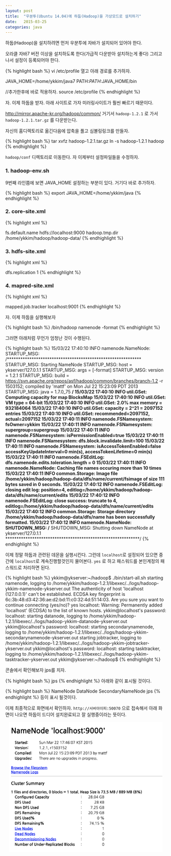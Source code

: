 ```yaml
---
layout: post
title:  "우분투(Ubuntu 14.04)에 하둡(Hadoop)을 가상모드로 설치하기"
date:   2015-03-25
categories: java
---
```


하둡(Hadoop)을 설치하려면 먼저 우분투에 자바가 설치되어 있어야 한다.

오라클 자바7 버전 이상을 설치하도록 한다(가급적 다운받아 설치하는게 좋다)
그리고 나서 설정이 등록되어야 한다.

{% highlight bash %}
vi /etc/profile 열고 아래 경로를 추가하자.

JAVA_HOME=/home/ykkim/java7
PATH:$PATH:$JAVA_HOME/bin

//추가한후에 바로 적용하자.
source /etc/profile
{% endhighlight %}

자. 이제 하둡을 받자. 아래 사이트로 가자 미러링사이트가 훨씬 빠르기 때문이다.

<http://mirror.apache-kr.org/hadoop/common/>
거기서 `hadoop-1.2.1` 로 가서 `hadoop-1.2.1.tar.gz` 를 다운받는다.

자신의 홈디렉토리로 옮긴다음에 압축을 풀고 심볼링링크를 만들자.

{% highlight bash %}
tar xvfz hadoop-1.2.1.tar.gz
ln -s hadoop-1.2.1 hadoop
{% endhighlight %}

`hadoop/conf` 디렉토리로 이동한다. 자 이제부터 설정파일들을 수정하자.

### 1. hadoop-env.sh

9번째 라인쯤에 보면 JAVA_HOME 설정하는 부분이 있다. 거기다 바로 추가하자.

{% highlight bash %}
export JAVA_HOME=/home/ykkim/java
{% endhighlight %}

### 2. core-site.xml

{% highlight xml %}
<?xml version="1.0"?>
<?xml-stylesheet type="text/xsl" href="configuration.xsl"?>

<!-- Put site-specific property overrides in this file. -->

<configuration>
 <property>
   <name>fs.default.name</name>
   <value>hdfs://localhost:9000</value>
 </property>
 <property>
   <name>hadoop.tmp.dir</name>
   <value>/home/ykkim/hadoop/hadoop-data/</value>
 </property>
</configuration>
{% endhighlight %}

### 3. hdfs-site.xml

{% highlight xml %}
<?xml version="1.0"?>
<?xml-stylesheet type="text/xsl" href="configuration.xsl"?>
<!-- Put site-specific property overrides in this file. -->
<configuration>
  <property>
    <name>dfs.replication</name>
    <value>1</value>
  </property>
</configuration>
{% endhighlight %}

### 4. mapred-site.xml

{% highlight xml %}
<?xml version="1.0"?>
<?xml-stylesheet type="text/xsl" href="configuration.xsl"?>
<!-- Put site-specific property overrides in this file. -->
<configuration>
  <property>
    <name>mapped.job.tracker</name>
    <value>localhost:9001</value>
  </property>
</configuration>
{% endhighlight %}

자. 이제 하둡을 실행해보자

{% highlight bash %}
/bin/hadoop namenode -format
{% endhighlight %}

그러면 아래처럼 무언가 엄청난 것이 수행된다.

{% highlight bash %}
15/03/22 17:40:10 INFO namenode.NameNode: STARTUP_MSG:
/************************************************************
STARTUP_MSG: Starting NameNode
STARTUP_MSG:   host = ykserver/127.0.1.1
STARTUP_MSG:   args = [-format]
STARTUP_MSG:   version = 1.2.1
STARTUP_MSG:   build = https://svn.apache.org/repos/asf/hadoop/common/branches/branch-1.2 -r 1503152; compiled by 'mattf' on Mon Jul 22 15:23:09 PDT 2013
STARTUP_MSG:   java = 1.7.0_75
************************************************************/
15/03/22 17:40:10 INFO util.GSet: Computing capacity for map BlocksMap
15/03/22 17:40:10 INFO util.GSet: VM type       = 64-bit
15/03/22 17:40:10 INFO util.GSet: 2.0% max memory = 932184064
15/03/22 17:40:10 INFO util.GSet: capacity      = 2^21 = 2097152 entries
15/03/22 17:40:10 INFO util.GSet: recommended=2097152, actual=2097152
15/03/22 17:40:11 INFO namenode.FSNamesystem: fsOwner=ykkim
15/03/22 17:40:11 INFO namenode.FSNamesystem: supergroup=supergroup
15/03/22 17:40:11 INFO namenode.FSNamesystem: isPermissionEnabled=true
15/03/22 17:40:11 INFO namenode.FSNamesystem: dfs.block.invalidate.limit=100
15/03/22 17:40:11 INFO namenode.FSNamesystem: isAccessTokenEnabled=false accessKeyUpdateInterval=0 min(s), accessTokenLifetime=0 min(s)
15/03/22 17:40:11 INFO namenode.FSEditLog: dfs.namenode.edits.toleration.length = 0
15/03/22 17:40:11 INFO namenode.NameNode: Caching file names occuring more than 10 times
15/03/22 17:40:11 INFO common.Storage: Image file /home/ykkim/hadoop/hadoop-data/dfs/name/current/fsimage of size 111 bytes saved in 0 seconds.
15/03/22 17:40:12 INFO namenode.FSEditLog: closing edit log: position=4, editlog=/home/ykkim/hadoop/hadoop-data/dfs/name/current/edits
15/03/22 17:40:12 INFO namenode.FSEditLog: close success: truncate to 4, editlog=/home/ykkim/hadoop/hadoop-data/dfs/name/current/edits
15/03/22 17:40:12 INFO common.Storage: Storage directory /home/ykkim/hadoop/hadoop-data/dfs/name has been successfully formatted.
15/03/22 17:40:12 INFO namenode.NameNode: SHUTDOWN_MSG:
/************************************************************
SHUTDOWN_MSG: Shutting down NameNode at ykserver/127.0.1.1
************************************************************/
{% endhighlight %}

이제 정말 하둡과 관련된 데몬을 실행시킨다. 그런데 `localhost`로 설정되어 있으면 중간에 `localhost`로 계속진행할것인지 물어본다.
`yes` 로 하고 패스워드를 본인계정의 패스워드로 처리하면 된다.

{% highlight bash %}
ykkim@ykserver:~/hadoop$ ./bin/start-all.sh
starting namenode, logging to /home/ykkim/hadoop-1.2.1/libexec/../logs/hadoop-ykkim-namenode-ykserver.out
The authenticity of host 'localhost (127.0.0.1)' can't be established.
ECDSA key fingerprint is 6c:3b:48:d3:42:36:ae:d2:bd:11:c0:32:4d:51:14:03.
Are you sure you want to continue connecting (yes/no)? yes
localhost: Warning: Permanently added 'localhost' (ECDSA) to the list of known hosts.
ykkim@localhost's password:
localhost: starting datanode, logging to /home/ykkim/hadoop-1.2.1/libexec/../logs/hadoop-ykkim-datanode-ykserver.out
ykkim@localhost's password:
localhost: starting secondarynamenode, logging to /home/ykkim/hadoop-1.2.1/libexec/../logs/hadoop-ykkim-secondarynamenode-ykserver.out
starting jobtracker, logging to /home/ykkim/hadoop-1.2.1/libexec/../logs/hadoop-ykkim-jobtracker-ykserver.out
ykkim@localhost's password:
localhost: starting tasktracker, logging to /home/ykkim/hadoop-1.2.1/libexec/../logs/hadoop-ykkim-tasktracker-ykserver.out
ykkim@ykserver:~/hadoop$
{% endhighlight %}

콘솔에서 확인해보자 jps를 치자.

{% highlight bash %}
jps
{% endhighlight %}
아래와 같이 표시될 것이다.

{% highlight bash %}
NameNode
DataNode
SecondaryNameNode
jps
{% endhighlight %}
등이 표시 될것이다.

이제 최종적으로 화면에서 확인하자.
`http://서버아이피:50070` 으로 접속해서 아래 화면이 나오면 하둡이 드디어 설치완료되고 잘 실행중이라는 뜻이다.

<div style="text-align:center;margin-bottom: 30px;"><img src="/assets/images/hadoop.jpg" style="width:480px"></div>  
